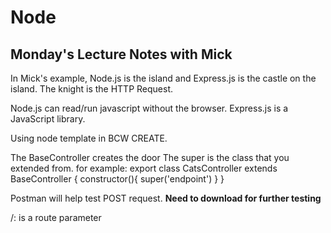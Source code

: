 # Node

## Monday's Lecture Notes with Mick

In Mick's example, Node.js is the island and Express.js is the castle on the island. The knight is the HTTP Request.

Node.js can read/run javascript without the browser.
Express.js is a JavaScript library. 

Using node template in BCW CREATE.

The BaseController creates the door
The super is the class that you extended from. 
for example: 
    export class CatsController extends BaseController {
        constructor(){
            super('endpoint')
        }
    }
    
Postman will help test POST request. **Need to download for further testing**


/: is a route parameter


